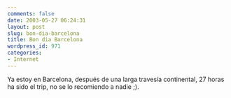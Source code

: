 ```yaml
---
comments: false
date: 2003-05-27 06:24:31
layout: post
slug: bon-dia-barcelona
title: Bon dia Barcelona
wordpress_id: 971
categories:
- Internet
---
```


Ya estoy en Barcelona, después de una larga travesía continental, 27 horas ha sido el trip, no se lo recomiendo a nadie ;).




 
